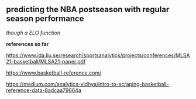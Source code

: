 ## predicting the NBA postseason with regular season performance

*though a ELO function*

**references so far**

https://www.ida.liu.se/research/sportsanalytics/projects/conferences/MLSA21-basketball/MLSA21-paper.pdf

https://www.basketball-reference.com/

https://medium.com/analytics-vidhya/intro-to-scraping-basketball-reference-data-8adcaa79664a
